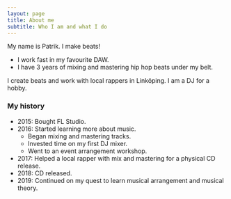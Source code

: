 ```yaml
---
layout: page
title: About me
subtitle: Who I am and what I do
---
```


My name is Patrik. I make beats!

- I work fast in my favourite DAW.
- I have 3 years of mixing and mastering hip hop beats under my belt.

I create beats and work with local rappers in Linköping. I am a DJ for a hobby.

### My history

- 2015: Bought FL Studio.
- 2016: Started learning more about music.
  - Began mixing and mastering tracks.
  - Invested time on my first DJ mixer.
  - Went to an event arrangement workshop.
- 2017: Helped a local rapper with mix and mastering for a physical CD release.
- 2018: CD released.
- 2019: Continued on my quest to learn musical arrangement and musical theory.
